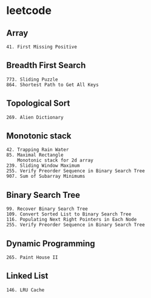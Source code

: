 # leetcode
## Array
```
41. First Missing Positive
```
## Breadth First Search
```
773. Sliding Puzzle
864. Shortest Path to Get All Keys
```
## Topological Sort
```
269. Alien Dictionary
```
## Monotonic stack
```
42. Trapping Rain Water
85. Maximal Rectangle
    Monotonic stack for 2d array
239. Sliding Window Maximum
255. Verify Preorder Sequence in Binary Search Tree
907. Sum of Subarray Minimums
```
## Binary Search Tree
```
99. Recover Binary Search Tree
109. Convert Sorted List to Binary Search Tree
116. Populating Next Right Pointers in Each Node
255. Verify Preorder Sequence in Binary Search Tree
```
## Dynamic Programming
```
265. Paint House II
```
## Linked List
```
146. LRU Cache
```
